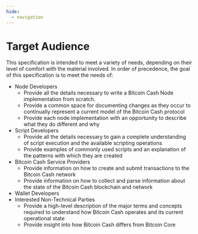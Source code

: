 ```yaml
---
hide:
  - navigation
---
```


# Target Audience

This specification is intended to meet a variety of needs, depending on their level of comfort with the material involved.
In order of precedence, the goal of this specification is to meet the needs of:

 - Node Developers
	 - Provide all the details necessary to write a Bitcoin Cash Node implementation from scratch.
	 - Provide a common space for documenting changes as they occur to continually represent a current model of the Bitcoin Cash protocol
	 - Provide each node implementation with an opportunity to describe what they do different and why
 - Script Developers
	 - Provide all the details necessary to gain a complete understanding of script execution and the available scripting operations
	 - Provide examples of commonly used scripts and an explanation of the patterns with which they are created 
 - Bitcoin Cash Service Providers
	 - Provide information on how to create and submit transactions to the Bitcoin Cash network
	 - Provide information on how to collect and parse information about the state of the Bitcoin Cash blockchain and network
 - Wallet Developers
 - Interested Non-Technical Parties
	 - Provide a high-level description of the major terms and concepts required to understand how Bitcoin Cash operates and its current operational state
	 - Provide insight into how Bitcoin Cash differs from Bitcoin Core